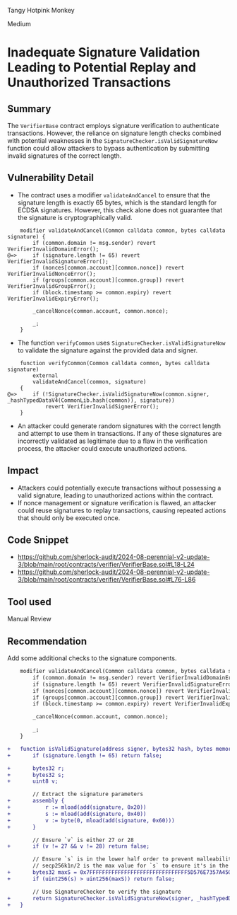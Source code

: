 Tangy Hotpink Monkey

Medium

# Inadequate Signature Validation Leading to Potential Replay and Unauthorized Transactions

## Summary
The `VerifierBase` contract employs signature verification to authenticate transactions. However, the reliance on signature length checks combined with potential weaknesses in the `SignatureChecker.isValidSignatureNow` function could allow attackers to bypass authentication by submitting invalid signatures of the correct length.

## Vulnerability Detail
- The contract uses a modifier `validateAndCancel` to ensure that the signature length is exactly 65 bytes, which is the standard length for ECDSA signatures. However, this check alone does not guarantee that the signature is cryptographically valid.
```solidity
    modifier validateAndCancel(Common calldata common, bytes calldata signature) {
        if (common.domain != msg.sender) revert VerifierInvalidDomainError();
@=>     if (signature.length != 65) revert VerifierInvalidSignatureError();
        if (nonces[common.account][common.nonce]) revert VerifierInvalidNonceError();
        if (groups[common.account][common.group]) revert VerifierInvalidGroupError();
        if (block.timestamp >= common.expiry) revert VerifierInvalidExpiryError();

        _cancelNonce(common.account, common.nonce);

        _;
    }
```
- The function `verifyCommon` uses `SignatureChecker.isValidSignatureNow` to validate the signature against the provided data and signer.
```solidity
    function verifyCommon(Common calldata common, bytes calldata signature)
        external
        validateAndCancel(common, signature)
    {
@=>     if (!SignatureChecker.isValidSignatureNow(common.signer, _hashTypedDataV4(CommonLib.hash(common)), signature))
            revert VerifierInvalidSignerError();
    }
```
- An attacker could generate random signatures with the correct length and attempt to use them in transactions. If any of these signatures are incorrectly validated as legitimate due to a flaw in the verification process, the attacker could execute unauthorized actions.

## Impact
- Attackers could potentially execute transactions without possessing a valid signature, leading to unauthorized actions within the contract.
- If nonce management or signature verification is flawed, an attacker could reuse signatures to replay transactions, causing repeated actions that should only be executed once.

## Code Snippet
- https://github.com/sherlock-audit/2024-08-perennial-v2-update-3/blob/main/root/contracts/verifier/VerifierBase.sol#L18-L24
- https://github.com/sherlock-audit/2024-08-perennial-v2-update-3/blob/main/root/contracts/verifier/VerifierBase.sol#L76-L86

## Tool used

Manual Review

## Recommendation
Add some additional checks to the signature components.
```diff
    modifier validateAndCancel(Common calldata common, bytes calldata signature) {
        if (common.domain != msg.sender) revert VerifierInvalidDomainError();
        if (signature.length != 65) revert VerifierInvalidSignatureError();
        if (nonces[common.account][common.nonce]) revert VerifierInvalidNonceError();
        if (groups[common.account][common.group]) revert VerifierInvalidGroupError();
        if (block.timestamp >= common.expiry) revert VerifierInvalidExpiryError();

        _cancelNonce(common.account, common.nonce);

        _;
    }

+   function isValidSignature(address signer, bytes32 hash, bytes memory signature) internal view returns (bool) {
+       if (signature.length != 65) return false;

+       bytes32 r;
+       bytes32 s;
+       uint8 v;

        // Extract the signature parameters
+       assembly {
+           r := mload(add(signature, 0x20))
+           s := mload(add(signature, 0x40))
+           v := byte(0, mload(add(signature, 0x60)))
+       }

        // Ensure `v` is either 27 or 28
+       if (v != 27 && v != 28) return false;

        // Ensure `s` is in the lower half order to prevent malleability
        // secp256k1n/2 is the max value for `s` to ensure it's in the lower half
+       bytes32 maxS = 0x7FFFFFFFFFFFFFFFFFFFFFFFFFFFFFFF5D576E7357A4501DDFE92F46681B20A0;
+       if (uint256(s) > uint256(maxS)) return false;

        // Use SignatureChecker to verify the signature
+       return SignatureChecker.isValidSignatureNow(signer, _hashTypedDataV4(hash), signature);
+   }
```